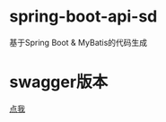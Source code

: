 # spring-boot-api-sd
基于Spring Boot &amp; MyBatis的代码生成

# swagger版本
[点我](https://github.com/TBuddha/spring-boot-api-sd/tree/swagger2)
